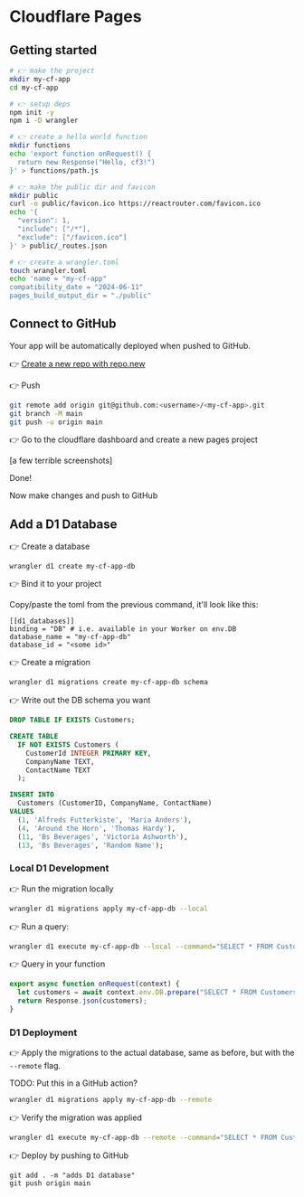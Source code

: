 # Cloudflare Pages

## Getting started

```sh
# 👉 make the project
mkdir my-cf-app
cd my-cf-app

# 👉 setup deps
npm init -y
npm i -D wrangler

# 👉 create a hello world function
mkdir functions
echo 'export function onRequest() {
  return new Response("Hello, cf3!")
}' > functions/path.js

# 👉 make the public dir and favicon
mkdir public
curl -o public/favicon.ico https://reactrouter.com/favicon.ico
echo '{
  "version": 1,
  "include": ["/*"],
  "exclude": ["/favicon.ico"]
}' > public/_routes.json

# 👉 create a wrangler.toml
touch wrangler.toml
echo 'name = "my-cf-app"
compatibility_date = "2024-06-11"
pages_build_output_dir = "./public"
```

## Connect to GitHub

Your app will be automatically deployed when pushed to GitHub.

👉 [Create a new repo with repo.new](https://repo.new)

👉 Push

```sh
git remote add origin git@github.com:<username>/<my-cf-app>.git
git branch -M main
git push -u origin main
```

👉 Go to the cloudflare dashboard and create a new pages project

[a few terrible screenshots]

Done!

Now make changes and push to GitHub

## Add a D1 Database

👉 Create a database

```
wrangler d1 create my-cf-app-db
```

👉 Bind it to your project

Copy/paste the toml from the previous command, it'll look like this:

```
[[d1_databases]]
binding = "DB" # i.e. available in your Worker on env.DB
database_name = "my-cf-app-db"
database_id = "<some id>"
```

👉 Create a migration

```sh
wrangler d1 migrations create my-cf-app-db schema
```

👉 Write out the DB schema you want

```sql
DROP TABLE IF EXISTS Customers;

CREATE TABLE
  IF NOT EXISTS Customers (
    CustomerId INTEGER PRIMARY KEY,
    CompanyName TEXT,
    ContactName TEXT
  );

INSERT INTO
  Customers (CustomerID, CompanyName, ContactName)
VALUES
  (1, 'Alfreds Futterkiste', 'Maria Anders'),
  (4, 'Around the Horn', 'Thomas Hardy'),
  (11, 'Bs Beverages', 'Victoria Ashworth'),
  (13, 'Bs Beverages', 'Random Name');
```

### Local D1 Development

👉 Run the migration locally

```sh
wrangler d1 migrations apply my-cf-app-db --local
```

👉 Run a query:

```sh
wrangler d1 execute my-cf-app-db --local --command="SELECT * FROM Customers"
```

👉 Query in your function

```js
export async function onRequest(context) {
  let customers = await context.env.DB.prepare("SELECT * FROM Customers").all();
  return Response.json(customers);
}
```

### D1 Deployment

👉 Apply the migrations to the actual database, same as before, but with the `--remote` flag.

TODO: Put this in a GitHub action?

```sh
wrangler d1 migrations apply my-cf-app-db --remote
```

👉 Verify the migration was applied

```sh
wrangler d1 execute my-cf-app-db --remote --command="SELECT * FROM Customers"
```

👉 Deploy by pushing to GitHub

```
git add . -m "adds D1 database"
git push origin main
```

